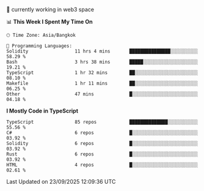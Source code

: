 🔭 currently working in web3 space

<!--START_SECTION:waka-->
📊 **This Week I Spent My Time On** 

```text
🕑︎ Time Zone: Asia/Bangkok

💬 Programming Languages: 
Solidity                 11 hrs 4 mins       ███████████████░░░░░░░░░░   58.29 % 
Bash                     3 hrs 38 mins       █████░░░░░░░░░░░░░░░░░░░░   19.21 % 
TypeScript               1 hr 32 mins        ██░░░░░░░░░░░░░░░░░░░░░░░   08.10 % 
Makefile                 1 hr 11 mins        ██░░░░░░░░░░░░░░░░░░░░░░░   06.25 % 
Other                    47 mins             █░░░░░░░░░░░░░░░░░░░░░░░░   04.18 % 
```

**I Mostly Code in TypeScript** 

```text
TypeScript               85 repos            ██████████████░░░░░░░░░░░   55.56 % 
C#                       6 repos             █░░░░░░░░░░░░░░░░░░░░░░░░   03.92 % 
Solidity                 6 repos             █░░░░░░░░░░░░░░░░░░░░░░░░   03.92 % 
Rust                     6 repos             █░░░░░░░░░░░░░░░░░░░░░░░░   03.92 % 
HTML                     4 repos             █░░░░░░░░░░░░░░░░░░░░░░░░   02.61 % 
```




 Last Updated on 23/09/2025 12:09:36 UTC
<!--END_SECTION:waka-->
